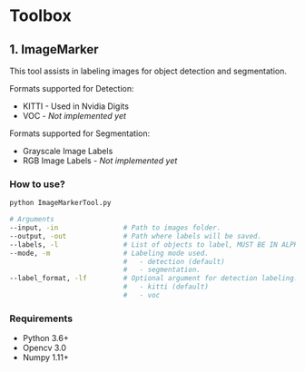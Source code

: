 # Toolbox

## 1. ImageMarker
This tool assists in labeling images for object detection and segmentation.

Formats supported for Detection:
* KITTI - Used in Nvidia Digits
* VOC   - *Not implemented yet*

Formats supported for Segmentation:
* Grayscale Image Labels
* RGB Image Labels - *Not implemented yet*

### How to use?
```bash
python ImageMarkerTool.py

# Arguments
--input, -in                # Path to images folder.
--output, -out              # Path where labels will be saved.
--labels, -l                # List of objects to label, MUST BE IN ALPHABETICAL ORDER.
--mode, -m                  # Labeling mode used.
                            #   - detection (default)
                            #   - segmentation.
--label_format, -lf         # Optional argument for detection labeling.
                            #   - kitti (default)
                            #   - voc
```


### Requirements

* Python 3.6+
* Opencv 3.0
* Numpy 1.11+
